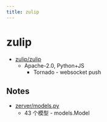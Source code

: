```yaml
---
title: zulip
---
```


# zulip

- [zulip/zulip](https://github.com/zulip/zulip)
  - Apache-2.0, Python+JS
    - Tornado - websocket push

## Notes

- [zerver/models.py](https://github.com/zulip/zulip/blob/master/zerver/models.py)
  - 43 个模型 - models.Model
